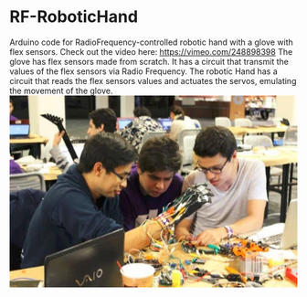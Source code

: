 # RF-RoboticHand
Arduino code for RadioFrequency-controlled robotic hand with a glove with flex sensors.
Check out the video here: https://vimeo.com/248898398
The glove has flex sensors made from scratch. It has a circuit that transmit the values of the flex sensors via Radio Frequency.
The robotic Hand has a circuit that reads the flex sensors values and actuates the servos, emulating the movement of the glove.
![alt text](https://github.com/GuillermoHra/RF-RoboticHand/blob/master/RF-RoboticHand-Intro.jpg)
